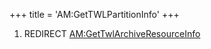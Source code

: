 +++
title = 'AM:GetTWLPartitionInfo'
+++

1.  REDIRECT
    [AM:GetTwlArchiveResourceInfo](AM:GetTwlArchiveResourceInfo "wikilink")
